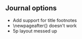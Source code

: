 
## Journal options

- Add support for title footnotes
- \newpageafter{} doesn't work
- 5p layout messed up
